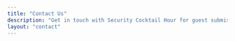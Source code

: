 ```yaml
---
title: "Contact Us"
description: "Get in touch with Security Cocktail Hour for guest submissions, partnerships, or general inquiries"
layout: "contact"
---
```

